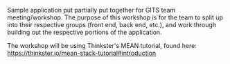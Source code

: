 Sample application put partially put together for GITS team meeting/workshop. The purpose of this workshop is for the team to split up into their respective groups (front end, back end, etc.), and work through building out the respective portions of the application.

The workshop will be using Thinkster's MEAN tutorial, found here: https://thinkster.io/mean-stack-tutorial#introduction

